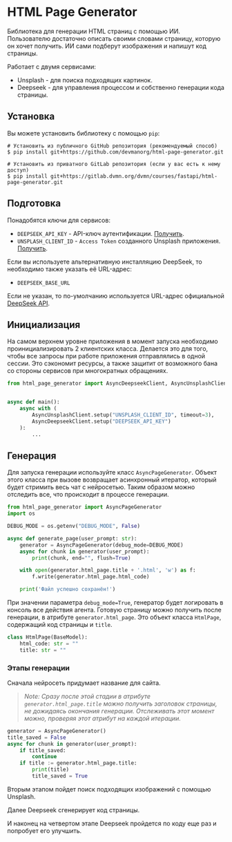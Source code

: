 # HTML Page Generator

Библиотека для генерации HTML страниц с помощью ИИ. Пользователю достаточно описать своими словами страницу,
которую он хочет получить. ИИ сами подберут изображения и напишут код страницы.

Работает с двумя сервисами:
- Unsplash - для поиска подходящих картинок.
- Deepseek - для управления процессом и собственно генерации кода страницы.

## Установка

Вы можете установить библиотеку с помощью `pip`:
```shell
# Установить из публичного GitHub репозитория (рекомендуемый способ)
$ pip install git+https://github.com/devmanorg/html-page-generator.git

# Установить из приватного GitLab репозитория (если у вас есть к нему доступ)
$ pip install git+https://gitlab.dvmn.org/dvmn/courses/fastapi/html-page-generator.git
```

## Подготовка

Понадобятся ключи для сервисов:

- `DEEPSEEK_API_KEY` - API-ключ аутентификации. [Получить](https://api-docs.deepseek.com/).
- `UNSPLASH_CLIENT_ID` - `Access Token` созданного Unsplash приложения. [Получить](https://unsplash.com/documentation#creating-a-developer-account).

Если вы используете альтернативную инсталляцию DeepSeek, то необходимо также указать её URL-адрес:
- `DEEPSEEK_BASE_URL`

Если не указан, то по-умолчанию используется URL-адрес официальной [DeepSeek API](https://api-docs.deepseek.com/).

## Инициализация

На самом верхнем уровне приложения в момент запуска необходимо проинициализировать 2 клиентских класса.
Делается это для того, чтобы все запросы при работе приложения отправлялись в одной сессии.
Это сэкономит ресурсы, а также защитит от возможного бана со стороны сервисов при многократных обращениях.

```python
from html_page_generator import AsyncDeepseekClient, AsyncUnsplashClient


async def main():
    async with (
        AsyncUnsplashClient.setup("UNSPLASH_CLIENT_ID", timeout=3),
        AsyncDeepseekClient.setup("DEEPSEEK_API_KEY")
    ):
        ...
```

## Генерация

Для запуска генерации используйте класс `AsyncPageGenerator`.
Объект этого класса при вызове возвращает асинхронный итератор, который будет стримить весь чат с нейросетью.
Таким образом можно отследить все, что происходит в процессе генерации.

```python
from html_page_generator import AsyncPageGenerator
import os

DEBUG_MODE = os.getenv("DEBUG_MODE", False)

async def generate_page(user_prompt: str):
    generator = AsyncPageGenerator(debug_mode=DEBUG_MODE)
    async for chunk in generator(user_prompt):
        print(chunk, end="", flush=True)

    with open(generator.html_page.title + '.html', 'w') as f:
        f.write(generator.html_page.html_code)

    print('Файл успешно сохранён!')
```

При значении параметра `debug_mode=True`, генератор будет логировать в консоль все действия агента.
Готовую страницу можно получить после генерации, в атрибуте `generator.html_page`.
Это объект класса `HtmlPage`, содержащий код страницы и `title`.

```python
class HtmlPage(BaseModel):
    html_code: str = ""
    title: str = ""
```

### Этапы генерации

Сначала нейросеть придумает название для сайта.

> *Note: Сразу после этой стадии в атрибуте `generator.html_page.title` можно получить заголовок страницы,
> не дожидаясь окончания генерации. Отслеживать этот момент можно, проверяя этот атрибут на каждой итерации.*

```python
generator = AsyncPageGenerator()
title_saved = False
async for chunk in generator(user_prompt):
    if title_saved:
        continue
    if title := generator.html_page.title:
        print(title)
        title_saved = True
```

Вторым этапом пойдет поиск подходящих изображений с помощью Unsplash.

Далее Deepseek сгенерирует код страницы.

И наконец на четвертом этапе Deepseek пройдется по коду еще раз и попробует его улучшить.
